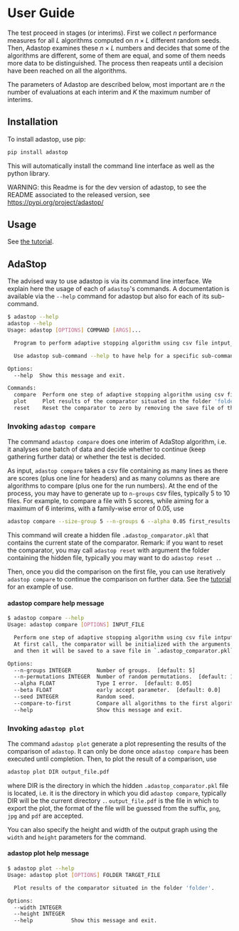 # User Guide
The test proceed in stages (or interims). First we collect $n$ performance measures for all $L$ algorithms computed on $n\times L$ different random seeds.
Then, Adastop examines these $n\times L$ numbers and decides that some of the algorithms are different, some of them are equal, and some of them needs more data to be distinguished. The process then reapeats until a decision have been reached on all the algorithms.

The parameters of Adastop are described below, most important are $n$ the number of evaluations at each interim and $K$ the maximum number of interims.


## Installation

To install adastop, use pip:
```bash
pip install adastop
```

This will automatically install the command line interface as well as the python library.

WARNING: this Readme is for the dev version of adastop, to see the README associated to the released version, see https://pypi.org/project/adastop/



## Usage

See [the tutorial](tutorials).

## AdaStop 

The advised way to use adastop is via its command line interface. We explain here the usage of each of `adastop`'s commands. A documentation is available via the `--help` command for adastop but also for each of its sub-command.

```bash
$ adastop --help
adastop --help        
Usage: adastop [OPTIONS] COMMAND [ARGS]...

  Program to perform adaptive stopping algorithm using csv file intput_file.

  Use adastop sub-command --help to have help for a specific sub-command

Options:
  --help  Show this message and exit.

Commands:
  compare  Perform one step of adaptive stopping algorithm using csv file...
  plot     Plot results of the comparator situated in the folder 'folder'.
  reset    Reset the comparator to zero by removing the save file of the...
```

### Invoking `adastop compare`

The command `adastop compare` does one interim of AdaStop algorithm, i.e. it analyses one batch of data and decide whether to continue (keep gathering further data) or whether the test is decided.

As input, `adastop compare` takes a csv file containing as many lines as there are scores (plus one line for headers) and as many columns as there are algorithms to compare (plus one for the run numbers). At the end of the process, you may have to generate up to `n-groups` csv files, typically 5 to 10 files. For example, to compare a file with 5 scores, while aiming for a maximum of 6 interims, with a family-wise error of $0.05$, use

```bash
adastop compare --size-group 5 --n-groups 6 --alpha 0.05 first_results.csv
```

This command will create a hidden file `.adastop_comparator.pkl` that contains the current state of the comparator. Remark: if you want to reset the comparator, you may call `adastop reset` with argument the folder containing the hidden file, typically you may want to do `adastop reset .`.

Then, once you did the comparison on the first file, you can use iteratively `adastop compare` to continue the comparison on further data. See the [tutorial](Tutorial) for an example of use.


#### adastop compare help message

```bash
$ adastop compare --help
Usage: adastop compare [OPTIONS] INPUT_FILE

  Perform one step of adaptive stopping algorithm using csv file intput_file.
  At first call, the comparator will be initialized with the arguments passed
  and then it will be saved to a save file in `.adastop_comparator.pkl`.

Options:
  --n-groups INTEGER        Number of groups.  [default: 5]
  --n-permutations INTEGER  Number of random permutations.  [default: 10000]
  --alpha FLOAT             Type I error.  [default: 0.05]
  --beta FLOAT              early accept parameter.  [default: 0.0]
  --seed INTEGER            Random seed.
  --compare-to-first        Compare all algorithms to the first algorithm.
  --help                    Show this message and exit.
```


### Invoking `adastop plot`

The command `adastop plot` generate a plot representing the results of the comparison of `adastop`. It can only be done once `adastop compare` has been executed until completion. Then, to plot the result of a comparison, use 

```bash
adastop plot DIR output_file.pdf 
```
where DIR is the directory in which the hidden `.adastop_comparator.pkl` file is located, i.e. it is the directory in which you did `adastop compare`, typically DIR will be the current directory `.`. `output_file.pdf` is the file in which to export the plot, the format of the file will be guessed from the suffix, `png`, `jpg` and `pdf` are accepted.

You can also specify the height and width of the output graph using the `width` and `height` parameters for the command.

#### adastop plot help message

```bash
$ adastop plot --help
Usage: adastop plot [OPTIONS] FOLDER TARGET_FILE

  Plot results of the comparator situated in the folder 'folder'.

Options:
  --width INTEGER
  --height INTEGER
  --help            Show this message and exit.

```

